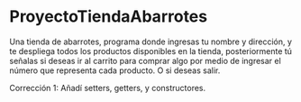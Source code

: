 # ProyectoTiendaAbarrotes
Una tienda de abarrotes, programa donde ingresas tu nombre y dirección, y te despliega todos los productos disponibles en la tienda, posteriormente tú señalas si deseas ir al carrito para comprar algo por medio de ingresar el número que representa cada producto. O si deseas salir.

Corrección 1: Añadí setters, getters, y constructores.
